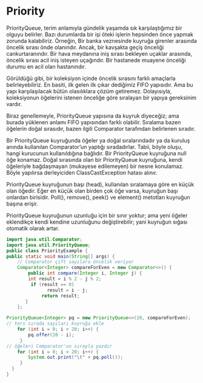 # Priority

PriorityQueue, terim anlamıyla gündelik yaşamda sık karşılaştığımız bir olguyu belirler. Bazı durumlarda bir işi öteki işlerin hepsinden önce yapmak zorunda kalabiliriz. Örneğin, Bir banka veznesinde kuyruğa girenler arasında öncelik sırası önde olanındır. Ancak, bir kavşakta geçiş önceliği cankurtaranındır. Bir hava meydanına iniş sırası bekleyen uçaklar arasında, öncelik sırası acil iniş isteyen uçağındır. Bir hastanede muayene önceliği durumu en acil olan hastanındır.

Görüldüğü gibi, bir koleksiyon içinde öncelik sırasını farklı amaçlarla belirleyebiliriz. En basiti, ilk gelen ilk çıkar dediğimiz FIFO yapısıdır. Ama bu yapı karşılaşılacak bütün olasılıklara çözüm getiremez. Dolayısıyla, koleksiyonun öğelerini istenen önceliğe göre sıralayan bir yapıya gereksinim vardır.

Biraz genellemeyle, PriorityQueue yapısına da kuyruk diyeceğiz; ama burada yüklenen anlamı FIFO yapısından farklı olabilir. Sıralama bazen öğelerin doğal sırasıdır, bazen ilgili Comparator tarafından belirlenen sıradır.

Bir PriorityQueue kuyruğunda öğeler ya doğal sıralarındadır ya da kuruluş anında kullanılan Comparator’un yaptığı sıradadırlar. Tabii, böyle oluşu, hangi kurucunun kullanıldığına bağlıdır. Bir PriorityQueue kuyruğuna null öğe konamaz. Doğal sırasında olan bir PriorityQueue kuyruğuna, kendi öğeleriyle bağdaşmayan (mukayese edilemeyen) bir nesne konulamaz. Böyle yapılırsa derleyiciden ClassCastException hatası alınır.

PriorityQueue kuyruğunun başı (head), kullanılan sıralamaya göre en küçük olan öğedir. Eğer en küçük olan birden çok öğe varsa, kuyruğun başı onlardan birisidir. Poll(), remove(), peek() ve element() metotları kuyruğun başına erişir.

PriorityQueue kuyruğunun uzunluğu için bir sınır yoktur; ama yeni öğeler eklendikçe kendi kendine uzunluğunu değiştirebilir; yani kuyruğun sığası otomatik olarak artar.

```java
import java.util.Comparator; 
import java.util.PriorityQueue; 
public class PriorityExample { 
public static void main(String[] args) { 
	// Comparator çift sayılara öncelik veriyor 
	Comparator<Integer> compareForEven = new Comparator<>() { 
		public int compare(Integer i, Integer j) { 
		int result = i % 2 - j % 2;
		 if (result == 0)
	           result = i - j;
		     return result;
       }
    };

PriorityQueue<Integer> pq = new PriorityQueue<>(20, compareForEven); 
// ters sırada sayıları kuyruğa ekle 
	for (int i = 0; i < 20; i++) { 
		pq.offer(20 - i);
     }
// öğeleri Comparator'un sırayla yazdır 
	for (int i = 0; i < 20; i++) { 
		System.out.print("\t" + pq.poll());
     }
  }
}
```